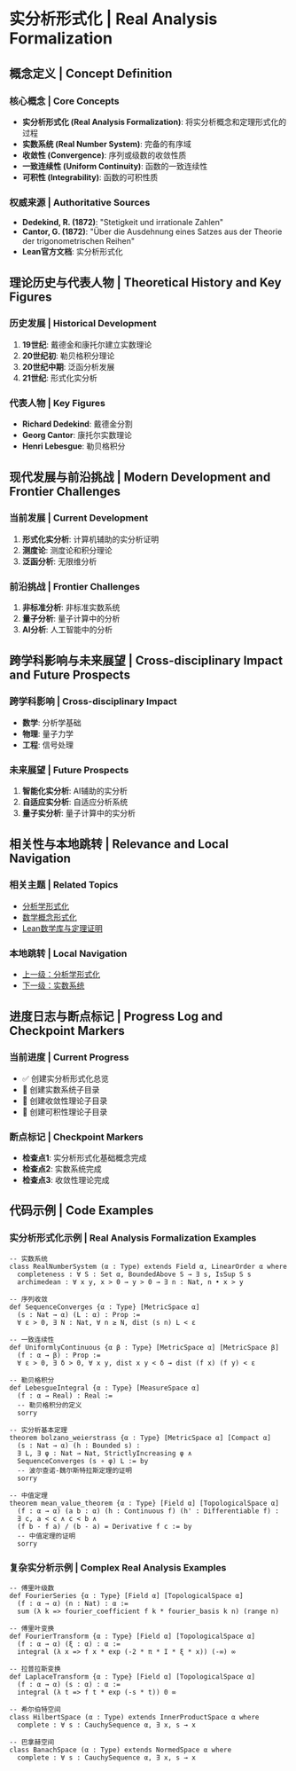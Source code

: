 # 实分析形式化 | Real Analysis Formalization

## 概念定义 | Concept Definition

### 核心概念 | Core Concepts

- **实分析形式化 (Real Analysis Formalization)**: 将实分析概念和定理形式化的过程
- **实数系统 (Real Number System)**: 完备的有序域
- **收敛性 (Convergence)**: 序列或级数的收敛性质
- **一致连续性 (Uniform Continuity)**: 函数的一致连续性
- **可积性 (Integrability)**: 函数的可积性质

### 权威来源 | Authoritative Sources

- **Dedekind, R. (1872)**: "Stetigkeit und irrationale Zahlen"
- **Cantor, G. (1872)**: "Über die Ausdehnung eines Satzes aus der Theorie der trigonometrischen Reihen"
- **Lean官方文档**: 实分析形式化

## 理论历史与代表人物 | Theoretical History and Key Figures

### 历史发展 | Historical Development

1. **19世纪**: 戴德金和康托尔建立实数理论
2. **20世纪初**: 勒贝格积分理论
3. **20世纪中期**: 泛函分析发展
4. **21世纪**: 形式化实分析

### 代表人物 | Key Figures

- **Richard Dedekind**: 戴德金分割
- **Georg Cantor**: 康托尔实数理论
- **Henri Lebesgue**: 勒贝格积分

## 现代发展与前沿挑战 | Modern Development and Frontier Challenges

### 当前发展 | Current Development

1. **形式化实分析**: 计算机辅助的实分析证明
2. **测度论**: 测度论和积分理论
3. **泛函分析**: 无限维分析

### 前沿挑战 | Frontier Challenges

1. **非标准分析**: 非标准实数系统
2. **量子分析**: 量子计算中的分析
3. **AI分析**: 人工智能中的分析

## 跨学科影响与未来展望 | Cross-disciplinary Impact and Future Prospects

### 跨学科影响 | Cross-disciplinary Impact

- **数学**: 分析学基础
- **物理**: 量子力学
- **工程**: 信号处理

### 未来展望 | Future Prospects

1. **智能化实分析**: AI辅助的实分析
2. **自适应实分析**: 自适应分析系统
3. **量子实分析**: 量子计算中的实分析

## 相关性与本地跳转 | Relevance and Local Navigation

### 相关主题 | Related Topics

- [分析学形式化](../01-总览.md)
- [数学概念形式化](../../01-总览.md)
- [Lean数学库与定理证明](../../../01-总览.md)

### 本地跳转 | Local Navigation

- [上一级：分析学形式化](../01-总览.md)
- [下一级：实数系统](02-实数系统/01-总览.md)

## 进度日志与断点标记 | Progress Log and Checkpoint Markers

### 当前进度 | Current Progress

- ✅ 创建实分析形式化总览
- 🔄 创建实数系统子目录
- 🔄 创建收敛性理论子目录
- 🔄 创建可积性理论子目录

### 断点标记 | Checkpoint Markers

- **检查点1**: 实分析形式化基础概念完成
- **检查点2**: 实数系统完成
- **检查点3**: 收敛性理论完成

## 代码示例 | Code Examples

### 实分析形式化示例 | Real Analysis Formalization Examples

```lean
-- 实数系统
class RealNumberSystem (α : Type) extends Field α, LinearOrder α where
  completeness : ∀ S : Set α, BoundedAbove S → ∃ s, IsSup S s
  archimedean : ∀ x y, x > 0 → y > 0 → ∃ n : Nat, n • x > y

-- 序列收敛
def SequenceConverges {α : Type} [MetricSpace α] 
  (s : Nat → α) (L : α) : Prop :=
  ∀ ε > 0, ∃ N : Nat, ∀ n ≥ N, dist (s n) L < ε

-- 一致连续性
def UniformlyContinuous {α β : Type} [MetricSpace α] [MetricSpace β]
  (f : α → β) : Prop :=
  ∀ ε > 0, ∃ δ > 0, ∀ x y, dist x y < δ → dist (f x) (f y) < ε

-- 勒贝格积分
def LebesgueIntegral {α : Type} [MeasureSpace α] 
  (f : α → Real) : Real :=
  -- 勒贝格积分的定义
  sorry

-- 实分析基本定理
theorem bolzano_weierstrass {α : Type} [MetricSpace α] [Compact α]
  (s : Nat → α) (h : Bounded s) :
  ∃ L, ∃ φ : Nat → Nat, StrictlyIncreasing φ ∧ 
  SequenceConverges (s ∘ φ) L := by
  -- 波尔查诺-魏尔斯特拉斯定理的证明
  sorry

-- 中值定理
theorem mean_value_theorem {α : Type} [Field α] [TopologicalSpace α]
  (f : α → α) (a b : α) (h : Continuous f) (h' : Differentiable f) :
  ∃ c, a < c ∧ c < b ∧ 
  (f b - f a) / (b - a) = Derivative f c := by
  -- 中值定理的证明
  sorry
```

### 复杂实分析示例 | Complex Real Analysis Examples

```lean
-- 傅里叶级数
def FourierSeries {α : Type} [Field α] [TopologicalSpace α]
  (f : α → α) (n : Nat) : α :=
  sum (λ k => fourier_coefficient f k * fourier_basis k n) (range n)

-- 傅里叶变换
def FourierTransform {α : Type} [Field α] [TopologicalSpace α]
  (f : α → α) (ξ : α) : α :=
  integral (λ x => f x * exp (-2 * π * I * ξ * x)) (-∞) ∞

-- 拉普拉斯变换
def LaplaceTransform {α : Type} [Field α] [TopologicalSpace α]
  (f : α → α) (s : α) : α :=
  integral (λ t => f t * exp (-s * t)) 0 ∞

-- 希尔伯特空间
class HilbertSpace (α : Type) extends InnerProductSpace α where
  complete : ∀ s : CauchySequence α, ∃ x, s → x

-- 巴拿赫空间
class BanachSpace (α : Type) extends NormedSpace α where
  complete : ∀ s : CauchySequence α, ∃ x, s → x
```
